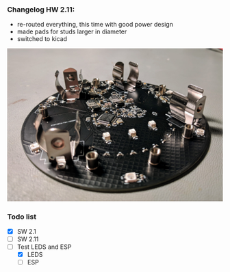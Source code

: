 ### Changelog HW 2.11:

- re-routed everything, this time with good power design
- made pads for studs larger in diameter
- switched to kicad

![V2.1](Images/v21_back_1.jpg)

### Todo list

- [x] SW 2.1
- [ ] SW 2.11
- [ ] Test LEDS and ESP
  - [x] LEDS
  - [ ] ESP
